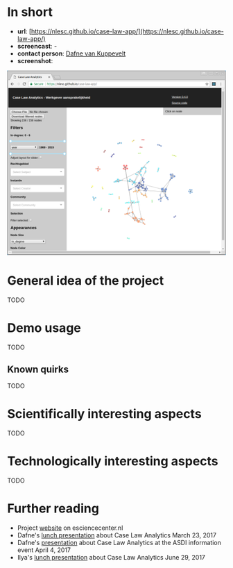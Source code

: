 # In short

- **url**: [https://nlesc.github.io/case-law-app/](https://nlesc.github.io/case-law-app/)
- **screencast**: -
- **contact person**: [Dafne van Kuppevelt](https://www.esciencecenter.nl/profile/dafne-van-kuppevelt-msc)
- **screenshot**:

![screenshot](/demos/caselaw/screencapture-demo-caselaw.png "Caselaw Screenshot")


# General idea of the project

TODO

# Demo usage

TODO

## Known quirks

TODO

# Scientifically interesting aspects

TODO

# Technologically interesting aspects

TODO

# Further reading

- Project [website](https://www.esciencecenter.nl/project/case-law-analytics) on esciencecenter.nl
- Dafne's [lunch presentation](https://web.microsoftstream.com/video/0f839d2b-4ed8-482f-8efb-ebec5bd0a740) about Case Law Analytics March 23, 2017
- Dafne's [presentation](https://web.microsoftstream.com/video/af9aecd1-3e1e-496a-9c6e-015260995399) about Case Law Analytics at the ASDI information event April 4, 2017
- Ilya's [lunch presentation](https://web.microsoftstream.com/video/f9ed3dfd-2dd0-41af-8871-0d4f336f4cfe) about Case Law Analytics June 29, 2017
